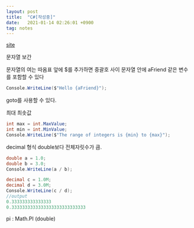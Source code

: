 ```yaml
---
layout: post
title:  "C#[작성중]"
date:   2021-01-14 02:26:01 +0900
tag: notes
---
```


[site](https://docs.microsoft.com/ko-kr/dotnet/csharp/)

문자열 보간

문자열의 여는 따옴표 앞에 $를 추가하면 중괄호 사이 문자열 안에 aFriend 같은 변수를 포함할 수 있다
```C#
Console.WriteLine($"Hello {aFriend}");
```

goto를 사용할 수 있다.



최대 최솟값
```C#
int max = int.MaxValue;
int min = int.MinValue;
Console.WriteLine($"The range of integers is {min} to {max}");
```

decimal 형식 double보다 전체자릿수가 큼.

```C#
double a = 1.0;
double b = 3.0;
Console.WriteLine(a / b);

decimal c = 1.0M;
decimal d = 3.0M;
Console.WriteLine(c / d);
//output
0.333333333333333
0.3333333333333333333333333333
```

pi :  Math.PI (double)